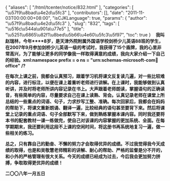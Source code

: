 {
    "aliases": [
        "/html/tcenter/notice/832.html"
    ],
    "categories": [
        "\u57f9\u8bad\u4e2d\u5fc3"
    ],
    "contributors": [],
    "date": "2011-11-03T00:00:00+08:00",
    "isCJKLanguage": true,
    "params": {
        "author": "\u57f9\u8bad\u4e2d\u5fc3"
    },
    "slug": "832",
    "tags": [
        "\u516c\u544a\u901a\u77e5"
    ],
    "title": "\u5251\u6865\u82f1\u8bed\u5b66\u4e60\u5fc3\u5f97",
    "toc": true
}
   **我叫赵瑞林，今年****8岁，是天津外院附属外国语学校剑桥少儿英语88班的学生，在2007年9月参加剑桥少儿英语一级的考试时，我获得了15个盾牌，我的心里非常高兴，为了能够让更多的同学像我一样取得满意的成绩，我向大家介绍一下自己的经验。xml:namespace prefix = o ns = "urn:schemas-microsoft-com:office:office" /?**

**在每次上课之前，我都会认真预习，跟着学习机将课文反复读几遍，对一些比较难的内容，进行标注，以便在课上着重听老师进行讲解。在上课时，我能够做到认真听讲，并及时将老师所讲内容记录在书上。大声跟着老师朗读，掌握语句的正确读音，有些简单的内容，尽量要求自己在课上读熟、背会。认真记录老师在课堂上所总结的一些重点的词语、句子，力求抄写工整、准确。每次回家后，我都会在妈妈的帮助下，将课文重新朗诵、翻译一遍，比较经典的语句甚至要背下来。然后将课堂上记录的重点词语、句子全部默写下来，做到熟练掌握本课内容。同时我还要将本书的配套教材一课一练做完，使自己对该课的内容掌握的更加系统、全面。在每学期期末，我还要利用这段不上课的空闲时间，将这册书再系统地复习一遍，做一些相关的练习。**

**总之，只有靠自己的勤奋、不懈的努力才会取得优异的成绩。不过我觉得我今天成绩的取得，也是和吴敬慧老师精彩的讲解、耐心的帮助、严格的监督是分不开的，和小外的严格管理有很大关系。今天的成绩已经成为过去，今后我会更加努力拼搏，争取取得更优异的成绩！**

**二〇〇八年一月五日**

